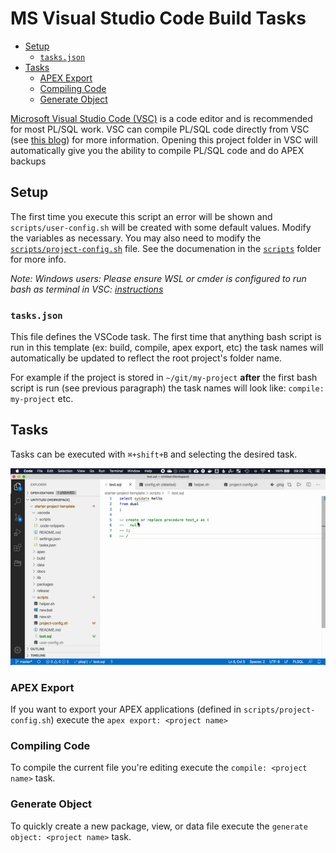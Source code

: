 # MS Visual Studio Code Build Tasks

- [Setup](#setup)
  - [`tasks.json`](#tasksjson)
- [Tasks](#tasks)
  - [APEX Export](#apex-export)
  - [Compiling Code](#compiling-code)
  - [Generate Object](#generate-object)

[Microsoft Visual Studio Code (VSC)](https://code.visualstudio.com/) is a code editor and is recommended for most PL/SQL work. VSC can compile PL/SQL code directly from VSC (see [this blog](https://ora-00001.blogspot.ca/2017/03/using-vs-code-for-plsql-development.html)) for more information. Opening this project folder in VSC will automatically give you the ability to compile PL/SQL code and do APEX backups


## Setup

The first time you execute this script an error will be shown and `scripts/user-config.sh` will be created with some default values. Modify the variables as necessary. You may also need to modify the [`scripts/project-config.sh`](scripts/project-config.sh) file. See the documenation in the [`scripts`](scripts) folder for more info.

*Note: Windows users: Please ensure WSL or cmder is configured to run bash as terminal in VSC: [instructions](../README.md#windows-setup)*

### `tasks.json`

This file defines the VSCode task. The first time that anything bash script is run in this template (ex: build, compile, apex export, etc) the task names will automatically be updated to reflect the root project's folder name.

For example if the project is stored in `~/git/my-project` **after** the first bash script is run (see previous paragraph) the task names will look like: `compile: my-project` etc.

## Tasks

Tasks can be executed with `⌘+shift+B` and selecting the desired task.

![Task Compile Demo](img/task-compile.gif)

### APEX Export

If you want to export your APEX applications (defined in `scripts/project-config.sh`) execute the `apex export: <project name>`

### Compiling Code

To compile the current file you're editing execute the `compile: <project name>` task.


### Generate Object

To quickly create a new package, view, or data file execute the `generate object: <project name>` task.
